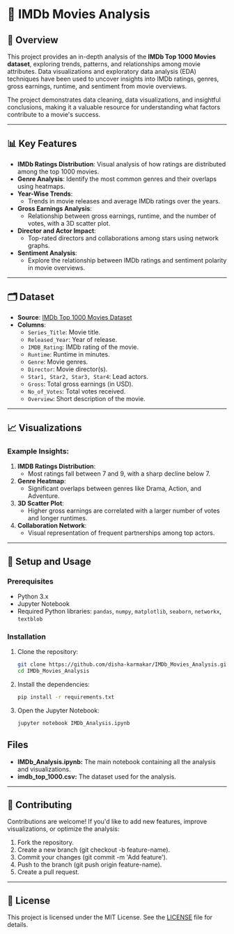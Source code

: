 # 🎥 IMDb Movies Analysis

## 📌 Overview
This project provides an in-depth analysis of the **IMDb Top 1000 Movies dataset**, exploring trends, patterns, and relationships among movie attributes. Data visualizations and exploratory data analysis (EDA) techniques have been used to uncover insights into IMDb ratings, genres, gross earnings, runtime, and sentiment from movie overviews.

The project demonstrates data cleaning, data visualizations, and insightful conclusions, making it a valuable resource for understanding what factors contribute to a movie's success.

---

## 📊 Key Features
- **IMDb Ratings Distribution**: Visual analysis of how ratings are distributed among the top 1000 movies.
- **Genre Analysis**: Identify the most common genres and their overlaps using heatmaps.
- **Year-Wise Trends**:
  - Trends in movie releases and average IMDb ratings over the years.
- **Gross Earnings Analysis**:
  - Relationship between gross earnings, runtime, and the number of votes, with a 3D scatter plot.
- **Director and Actor Impact**:
  - Top-rated directors and collaborations among stars using network graphs.
- **Sentiment Analysis**:
  - Explore the relationship between IMDb ratings and sentiment polarity in movie overviews.

---

## 🗂️ Dataset
- **Source**: [IMDb Top 1000 Movies Dataset](https://www.kaggle.com/datasets/harshitshankhdhar/imdb-dataset-top-1000-movies)
- **Columns**:
  - `Series_Title`: Movie title.
  - `Released_Year`: Year of release.
  - `IMDB_Rating`: IMDb rating of the movie.
  - `Runtime`: Runtime in minutes.
  - `Genre`: Movie genres.
  - `Director`: Movie director(s).
  - `Star1, Star2, Star3, Star4`: Lead actors.
  - `Gross`: Total gross earnings (in USD).
  - `No_of_Votes`: Total votes received.
  - `Overview`: Short description of the movie.

---

## 📈 Visualizations
### Example Insights:
1. **IMDB Ratings Distribution**:
   - Most ratings fall between 7 and 9, with a sharp decline below 7.
2. **Genre Heatmap**:
   - Significant overlaps between genres like Drama, Action, and Adventure.
3. **3D Scatter Plot**:
   - Higher gross earnings are correlated with a larger number of votes and longer runtimes.
4. **Collaboration Network**:
   - Visual representation of frequent partnerships among top actors.

---

## 🔧 Setup and Usage

### Prerequisites
- Python 3.x
- Jupyter Notebook
- Required Python libraries: `pandas`, `numpy`, `matplotlib`, `seaborn`, `networkx`, `textblob`

### Installation
1. Clone the repository:
   ```bash
   git clone https://github.com/disha-karmakar/IMDb_Movies_Analysis.git
   cd IMDb_Movies_Analysis
2. Install the dependencies:
    ```bash
    pip install -r requirements.txt
3. Open the Jupyter Notebook:
    ```bash
    jupyter notebook IMDb_Analysis.ipynb
## Files
- **IMDb_Analysis.ipynb:** The main notebook containing all the analysis and visualizations.
- **imdb_top_1000.csv:** The dataset used for the analysis.
---
## 🤝 Contributing
Contributions are welcome! If you'd like to add new features, improve visualizations, or optimize the analysis:
1. Fork the repository.
2. Create a new branch (git checkout -b feature-name).
3. Commit your changes (git commit -m 'Add feature').
4. Push to the branch (git push origin feature-name).
5. Create a pull request.
---
## 📄 License
This project is licensed under the MIT License. See the [LICENSE](LICENSE) file for details.


